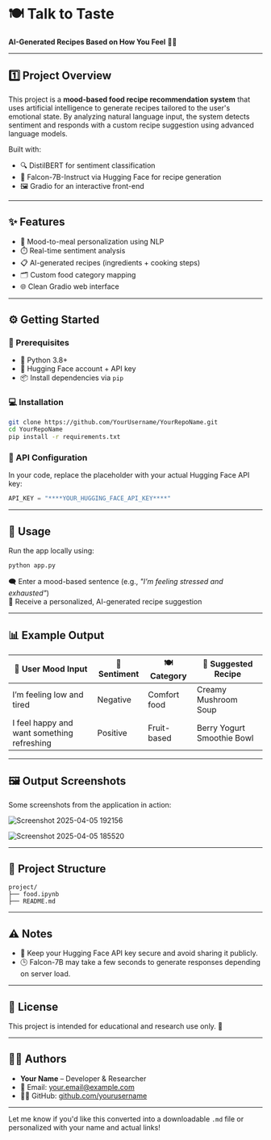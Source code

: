 # 🍽️ Talk to Taste  
**AI-Generated Recipes Based on How You Feel** 🤖💬

---

## 1️⃣ Project Overview

This project is a **mood-based food recipe recommendation system** that uses artificial intelligence to generate recipes tailored to the user's emotional state. By analyzing natural language input, the system detects sentiment and responds with a custom recipe suggestion using advanced language models.

Built with:
- 🔍 DistilBERT for sentiment classification  
- 🍳 Falcon-7B-Instruct via Hugging Face for recipe generation  
- 🖼️ Gradio for an interactive front-end

---

## ✨ Features

- 🧠 Mood-to-meal personalization using NLP  
- ⏱️ Real-time sentiment analysis  
- 📋 AI-generated recipes (ingredients + cooking steps)  
- 🗂️ Custom food category mapping  
- 🌐 Clean Gradio web interface  

---

## ⚙️ Getting Started

### 🧰 Prerequisites

- 🐍 Python 3.8+  
- 🔑 Hugging Face account + API key  
- 📦 Install dependencies via `pip`  

### 💻 Installation

```bash
git clone https://github.com/YourUsername/YourRepoName.git
cd YourRepoName
pip install -r requirements.txt
```

### 🔐 API Configuration

In your code, replace the placeholder with your actual Hugging Face API key:

```python
API_KEY = "****YOUR_HUGGING_FACE_API_KEY****"
```

---

## 🚀 Usage

Run the app locally using:

```bash
python app.py
```

🗨️ Enter a mood-based sentence (e.g., *"I’m feeling stressed and exhausted"*)  
🍲 Receive a personalized, AI-generated recipe suggestion

---

## 📊 Example Output

| 💬 **User Mood Input**                          | 🧠 **Sentiment** | 🍽️ **Category**     | 🧾 **Suggested Recipe**             |
|------------------------------------------------|------------------|----------------------|-------------------------------------|
| I’m feeling low and tired                      | Negative         | Comfort food         | Creamy Mushroom Soup                |
| I feel happy and want something refreshing     | Positive         | Fruit-based          | Berry Yogurt Smoothie Bowl          |

---

## 🖼️ Output Screenshots

Some screenshots from the application in action:

![Screenshot 2025-04-05 192156](https://github.com/user-attachments/assets/61d47acd-10c6-48d7-8926-69e4bd5ff00d)


![Screenshot 2025-04-05 185520](https://github.com/user-attachments/assets/f55f1814-99cc-456f-9abd-adf5fbcf6cd3)

---

## 📁 Project Structure

```
project/
├── food.ipynb
├── README.md
```

---

## ⚠️ Notes

- 🔐 Keep your Hugging Face API key secure and avoid sharing it publicly.  
- 🕒 Falcon-7B may take a few seconds to generate responses depending on server load.

---

## 📜 License

This project is intended for educational and research use only. 📘

---

## 👩‍💻 Authors

- **Your Name** – Developer & Researcher  
- 📧 Email: your.email@example.com  
- 🧑‍💻 GitHub: [github.com/yourusername](https://github.com/yourusername)

---

Let me know if you'd like this converted into a downloadable `.md` file or personalized with your name and actual links!
